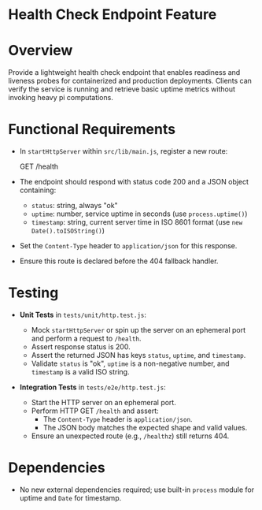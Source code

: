 # Health Check Endpoint Feature

# Overview

Provide a lightweight health check endpoint that enables readiness and liveness probes for containerized and production deployments. Clients can verify the service is running and retrieve basic uptime metrics without invoking heavy pi computations.

# Functional Requirements

- In `startHttpServer` within `src/lib/main.js`, register a new route:

  GET /health

- The endpoint should respond with status code 200 and a JSON object containing:
  - `status`: string, always "ok"
  - `uptime`: number, service uptime in seconds (use `process.uptime()`)
  - `timestamp`: string, current server time in ISO 8601 format (use `new Date().toISOString()`)

- Set the `Content-Type` header to `application/json` for this response.

- Ensure this route is declared before the 404 fallback handler.

# Testing

- **Unit Tests** in `tests/unit/http.test.js`:
  - Mock `startHttpServer` or spin up the server on an ephemeral port and perform a request to `/health`.
  - Assert response status is 200.
  - Assert the returned JSON has keys `status`, `uptime`, and `timestamp`.
  - Validate `status` is "ok", `uptime` is a non-negative number, and `timestamp` is a valid ISO string.

- **Integration Tests** in `tests/e2e/http.test.js`:
  - Start the HTTP server on an ephemeral port.
  - Perform HTTP GET `/health` and assert:
    - The `Content-Type` header is `application/json`.
    - The JSON body matches the expected shape and valid values.
  - Ensure an unexpected route (e.g., `/healthz`) still returns 404.

# Dependencies

- No new external dependencies required; use built-in `process` module for uptime and `Date` for timestamp.
